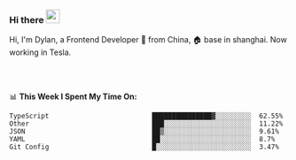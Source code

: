 ### Hi there <img src="https://media.giphy.com/media/hvRJCLFzcasrR4ia7z/giphy.gif" width="25px">

<!-- ![visitors](https://visitor-badge.glitch.me/badge?page_id=dislfyer.dislfyer) -->

Hi, I'm Dylan, a Frontend Developer 🚀 from China, 🏠 base in shanghai. Now working in Tesla.

<br/>
<br/>

📊 **This Week I Spent My Time On:**


<!--START_SECTION:waka-->

```text
TypeScript                          ███████████████▓░░░░░░░░░  62.55%
Other                               ███░░░░░░░░░░░░░░░░░░░░░░  11.22%
JSON                                ██▒░░░░░░░░░░░░░░░░░░░░░░  9.61%
YAML                                ██░░░░░░░░░░░░░░░░░░░░░░░  8.7%
Git Config                          █░░░░░░░░░░░░░░░░░░░░░░░░  3.47%
```

<!--END_SECTION:waka-->

<!--
**About Me:**
 -->
